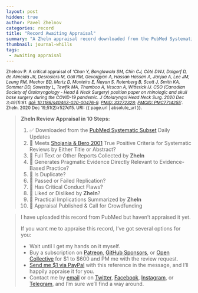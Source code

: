 ```yaml
---
layout: post
hidden: true
author: Pavel Zhelnov
categories: record
title: "Record Awaiting Appraisal"
summary: "A Zheln appraisal record downloaded from the PubMed Systematic Subset daily updates."
thumbnail: journal-whills
tags:
 - awaiting appraisal
---
```


<small id="citation">Zhelnov P. A critical appraisal of _‘Chan Y, Banglawala SM, Chin CJ, Côté DWJ, Dalgorf D, de Almeida JR, Desrosiers M, Gall RM, Gevorgyan A, Hassan Hassan A, Janjua A, Lee JM, Leung RM, Mechor BD, Mertz D, Monteiro E, Nayan S, Rotenberg B, Scott J, Smith KA, Sommer DD, Sowerby L, Tewfik MA, Thamboo A, Vescan A, Witterick IJ. CSO (Canadian Society of Otolaryngology - Head & Neck Surgery) position paper on rhinologic and skull base surgery during the COVID-19 pandemic. J Otolaryngol Head Neck Surg. 2020 Dec 3;49(1):81. [doi: 10.1186/s40463-020-00476-9](https://doi.org/10.1186/s40463-020-00476-9). [PMID: 33272328](https://pubmed.gov/33272328); [PMCID: PMC7714255](https://ncbi.nlm.nih.gov/pmc/PMC7714255)’._ Zheln. 2020 Dec 19;51(2):r527d15. URI: {{ page.url | absolute_url }}.</small>

> **Zheln Review Appraisal in 10 Steps:**
>
> 1. ✅ Downloaded from the [PubMed Systematic Subset](https://github.com/p1m-ortho/qs-global-ortho-search-queries/blob/global-sr-query/README.md) Daily Updates
> 2. 🔄 Meets [Shojania & Bero 2001](https://www.researchgate.net/publication/11820967_Taking_Advantage_of_the_Explosion_of_Systematic_Reviews_An_Efficient_MEDLINE_Search_Strategy) True Positive Criteria for Systematic Reviews by Either Title or Abstract?
> 3. 🔄 Full Text or Other Reports Collected by **Zheln**
> 4. 🔄 Generates Pragmatic Evidence Directly Relevant to Evidence-Based Practice?
> 5. 🔄 Is Duplicate?
> 6. 🔄 Passed or Failed Replication?
> 7. 🔄 Has Critical Conduct Flaws?
> 8. 🔄 Liked or Disliked by **Zheln**?
> 9. 🔄 Practical Implications Summarized by **Zheln**
> 10. 🔄 Appraisal Published & Call for Crowdfunding

> I have uploaded this record from PubMed but haven’t appraised it yet.
>
> If you want me to appraise this record, I’ve got several options for you:
> * Wait until I get my hands on it myself.
> * Buy a subscription on [Patreon](https://patreon.com/zheln), [GitHub Sponsors](https://github.com/sponsors/drzhelnov), or [Open Collective](https://opencollective.com/zheln) for $1 to $600 and PM me with the review request.
> * [Send me $1 via PayPal](https://paypal.me/pjelnov) with this reference in the message, and I’ll happily appraise it for you.
> * Contact me by [email](mailto:pavel@zheln.com) or on [Twitter](https://twitter.com/drzhelnov), [Facebook](https://facebook.com/drzhelnov), [Instagram](https://instagram.com/igzheln), or [Telegram](https://t.me/drzhelnov), and I’m sure we’ll find a way around.
